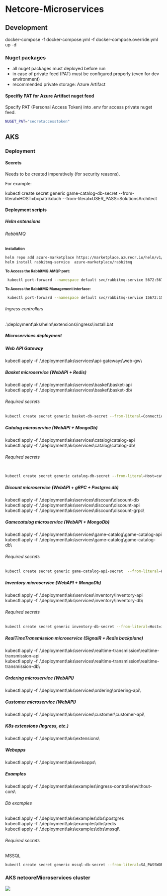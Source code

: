 # Netcore-Microservices

## Development

docker-compose -f docker-compose.yml -f docker-compose.override.yml up -d

### Nuget packages

<ul>
    <li>all nuget packages must deployed before run</li>
    <li>in case of private feed (PAT) must be configured properly (even for dev environment)</li>
    <li>recommended private storage: Azure Artifact</li>
</ul>


#### Specifiy PAT for Azure Artifact nuget feed

Specify PAT (Personal Access Token) into .env for access private nuget feed.


```bash
NUGET_PAT="secretaccesstoken"
```

## AKS

### Deployment

#### Secrets

Needs to be created imperatively (for security reasons).

For example: 

kubectl create secret generic game-catalog-db-secret --from-literal=HOST=bcpatrikduch --from-literal=USER_PASS=SolutionsArchitect


#### Deployment scripts

##### Helm extensions

###### RabbitMQ
<sub><b>Installation</b></sub>
```bash
helm repo add azure-marketplace https://marketplace.azurecr.io/helm/v1/repo
helm install rabbitmq-service  azure-marketplace/rabbitmq
```

<b><p><sub>To Access the RabbitMQ AMQP port:</sub></p></b>

```bash
 kubectl port-forward --namespace default svc/rabbitmq-service 5672:5672
```

<b><p><sub>To Access the RabbitMQ Management interface:</sub></p></b>

```bash
 kubectl port-forward --namespace default svc/rabbitmq-service 15672:15672
```

###### Ingress controllers
.\deployment\aks\helm\extensions\ingress\install.bat

##### Microservices deployment

##### Web API Gateway
kubectl apply -f .\deployment\aks\services\api-gateways\web-gw\

##### Basket microservice (WebAPI + Redis)
kubectl apply -f .\deployment\aks\services\basket\basket-api\
kubectl apply -f .\deployment\aks\services\basket\basket-db\



###### Required secrets

```bash
kubectl create secret generic basket-db-secret --from-literal=ConnectionString=basket-db-service:6379 --from-literal=DiscountUrl=http://discount-grpc-service:80
```

##### Catalog microservice (WebAPI + MongoDb) 
kubectl apply -f .\deployment\aks\services\catalog\catalog-api\
kubectl apply -f .\deployment\aks\services\catalog\catalog-db\

###### Required secrets

```bash

kubectl create secret generic catalog-db-secret --from-literal=Host=catalog-db-service --from-literal=CollectionName=products --from-literal=DatabaseName=ProductsDb --from-literal=Port=27017 --from-literal=ServiceName=Catalog --from-literal=Username=patrikduch --from-literal=Password=bcduchpatrik07041993
```

##### Dicount microservice (WebAPI + gRPC + Postgres db) 
kubectl apply -f .\deployment\aks\services\discount\discount-db\
kubectl apply -f .\deployment\aks\services\discount\discount-api\
kubectl apply -f .\deployment\aks\services\discount\discount-grpc\


##### Gamecatalog microservice (WebAPI + MongoDb) 
kubectl apply -f .\deployment\aks\services\game-catalog\game-catalog-api\
kubectl apply -f .\deployment\aks\services\game-catalog\game-catalog-db\


###### Required secrets

```bash
kubectl create secret generic game-catalog-api-secret  --from-literal=HOST=game-catalog-db-service --from-literal=COLLECTION=items --from-literal=DB_NAME=ItemsDb --from-literal=USER_NAME=patrikduch --from-literal=USER_PASS=bcpatrikduch07041993 --from-literal=DB_PORT=27017 --from-literal=SERVICE_NAME=GameCatalog --from-literal=RABBITMQ_HOST=amqp://user:UVpizt6Tzj@rabbitmq-service:5672
```

##### Inventory microservice (WebAPI + MongoDb) 
kubectl apply -f .\deployment\aks\services\inventory\inventory-api\
kubectl apply -f .\deployment\aks\services\inventory\inventory-db\

###### Required secrets

```bash
kubectl create secret generic inventory-db-secret --from-literal=Host=inventory-db-service --from-literal=CollectionName=inventories --from-literal=DatabaseName=InventoryDb --from-literal=Port=27017 --from-literal=ServiceName=Inventory --from-literal=Username=patrikduch --from-literal=Password=bcduchpatrik07041993 --from-literal=RABBITMQ_HOST=amqp://user:UVpizt6Tzj@rabbitmq-service:5672
```

##### RealTimeTransmission microservice (SignalR + Redis backplane)
kubectl apply -f .\deployment\aks\services\realtime-transmission\realtime-transmission-api\
kubectl apply -f .\deployment\aks\services\realtime-transmission\realtime-transmission-db\


##### Ordering microservice (WebAPI) 
kubectl apply -f .\deployment\aks\services\ordering\ordering-api\

##### Customer microservice (WebAPI) 
kubectl apply -f .\deployment\aks\services\customer\customer-api\



##### K8s extensions (Ingress, etc.)
kubectl apply -f .\deployment\aks\extensions\

##### Webapps
kubectl apply -f .\deployment\aks\webapps\

##### Examples
kubectl apply -f .\deployment\aks\examples\ingress-controller\without-cors\


###### Db examples

kubectl apply -f .\deployment\aks\examples\dbs\postgres\
kubectl apply -f .\deployment\aks\examples\dbs\redis\
kubectl apply -f .\deployment\aks\examples\dbs\mssql\

###### Required secrets

MSSQL

```bash
kubectl create secret generic mssql-db-secret --from-literal=SA_PASSWORD=bcduchpatrik07041993
```


### AKS netcoreMicroservices cluster

<img src="https://github.com/patrikduch/netcore-microservices/blob/master/azure/images/azure-eks.PNG?raw=true" />
